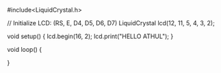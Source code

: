 #include<LiquidCrystal.h>

// Initialize LCD: (RS, E, D4, D5, D6, D7)
LiquidCrystal lcd(12, 11, 5, 4, 3, 2);

void setup() {
    lcd.begin(16, 2);
  lcd.print("HELLO ATHUL");
 }

void loop() {

}
